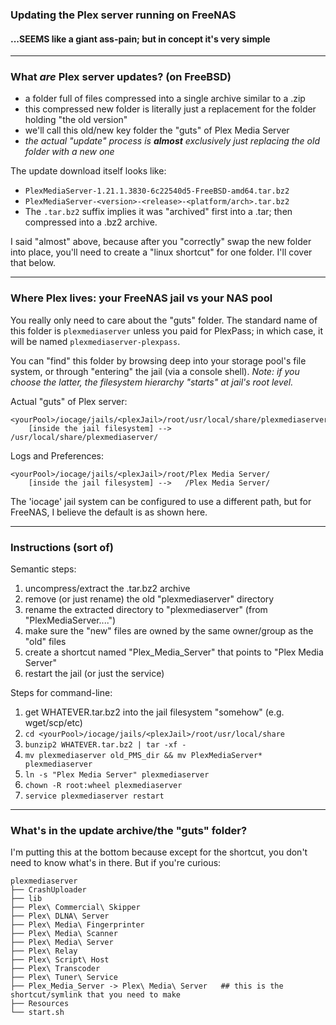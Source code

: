 ### Updating the Plex server running on FreeNAS
#### ...SEEMS like a giant ass-pain; but in concept it's very simple

---
### What *are* Plex server updates? (on FreeBSD)
* a folder full of files compressed into a single archive similar to a .zip
* this compressed new folder is literally just a replacement for the folder holding "the old version"
* we'll call this old/new key folder the "guts" of Plex Media Server
* *the actual "update" process is **almost** exclusively just replacing the old folder with a new one*

The update download itself looks like: 
* `PlexMediaServer-1.21.1.3830-6c22540d5-FreeBSD-amd64.tar.bz2`
* `PlexMediaServer-<version>-<release>-<platform/arch>.tar.bz2`
* The `.tar.bz2` suffix implies it was "archived" first into a .tar; then compressed into a .bz2 archive.

I said "almost" above, because after you "correctly" swap the new folder into place, you'll need to create a "linux shortcut" for one folder. I'll cover that below. 

---
### Where Plex lives: your FreeNAS jail vs your NAS pool

You really only need to care about the "guts" folder. The standard name of this folder is `plexmediaserver` unless you paid for PlexPass; in which case, it will be named `plexmediaserver-plexpass`.

You can "find" this folder by browsing deep into your storage pool's file system, or through "entering" the jail (via a console shell). *Note: if you choose the latter, the filesystem hierarchy "starts" at jail's root level.*

Actual "guts" of Plex server:
```
<yourPool>/iocage/jails/<plexJail>/root/usr/local/share/plexmediaserver/
    [inside the jail filesystem] -->   /usr/local/share/plexmediaserver/
```

Logs and Preferences: 
```
<yourPool>/iocage/jails/<plexJail>/root/Plex Media Server/
    [inside the jail filesystem] -->   /Plex Media Server/
```

The 'iocage' jail system can be configured to use a different path, but for FreeNAS, I believe the default is as shown here.

---
### Instructions (sort of)

Semantic steps:
1. uncompress/extract the .tar.bz2 archive
2. remove (or just rename) the old "plexmediaserver" directory
3. rename the extracted directory to "plexmediaserver" (from "PlexMediaServer....")
4. make sure the "new" files are owned by the same owner/group as the "old" files
5. create a shortcut named "Plex_Media_Server" that points to "Plex Media Server"
6. restart the jail (or just the service)

Steps for command-line:
1. get WHATEVER.tar.bz2 into the jail filesystem "somehow" (e.g. wget/scp/etc)
2. `cd <yourPool>/iocage/jails/<plexJail>/root/usr/local/share`
3. `bunzip2 WHATEVER.tar.bz2 | tar -xf -`
4. `mv plexmediaserver old_PMS_dir && mv PlexMediaServer* plexmediaserver`
5. `ln -s "Plex Media Server" plexmediaserver`
6. `chown -R root:wheel plexmediaserver`
7. `service plexmediaserver restart`

---
### What's in the update archive/the "guts" folder?

I'm putting this at the bottom because except for the shortcut, you don't need to know what's in there. But if you're curious:
```
plexmediaserver
├── CrashUploader
├── lib
├── Plex\ Commercial\ Skipper
├── Plex\ DLNA\ Server
├── Plex\ Media\ Fingerprinter
├── Plex\ Media\ Scanner
├── Plex\ Media\ Server
├── Plex\ Relay
├── Plex\ Script\ Host
├── Plex\ Transcoder
├── Plex\ Tuner\ Service
├── Plex_Media_Server -> Plex\ Media\ Server   ## this is the shortcut/symlink that you need to make
├── Resources
└── start.sh
```
